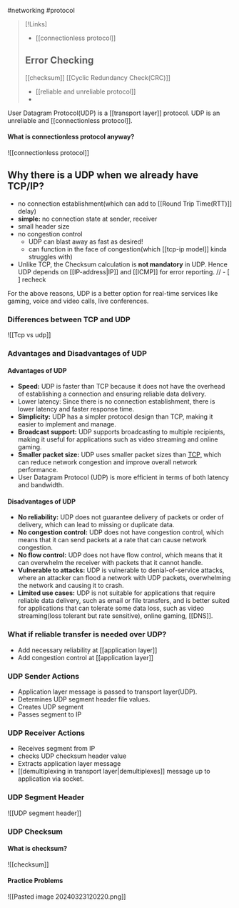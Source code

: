 #networking #protocol 

>[!Links]
>- [[connectionless protocol]]
>## Error Checking
>[[checksum]]
>[[Cyclic Redundancy Check(CRC)]]
>- [[reliable and unreliable protocol]]
>- 

User Datagram Protocol(UDP) is a [[transport layer]] protocol. UDP is an unreliable and [[connectionless protocol]]. 
#### What is connectionless protocol anyway?
![[connectionless protocol]]

## Why there is a UDP when we already have TCP/IP?
- no connection establishment(which can add to [[Round Trip Time(RTT)]] delay)
- **simple:** no connection state at sender, receiver
- small header size
- no congestion control
	- UDP can blast away as fast as desired!
	- can function in the face of congestion(which [[tcp-ip model]] kinda struggles with)
- Unlike TCP, the Checksum calculation is **not mandatory** in UDP. Hence UDP depends on [[IP-address|IP]] and [[ICMP]] for error reporting. // - [ ] recheck

For the above reasons, UDP is a better option for real-time services like gaming, voice and video calls, live conferences.
### Differences between TCP and UDP

![[Tcp vs udp]]



### Advantages and Disadvantages of UDP
#### Advantages of UDP

- ****Speed:**** UDP is faster than TCP because it does not have the overhead of establishing a connection and ensuring reliable data delivery.
- Lower latency: Since there is no connection establishment, there is lower latency and faster response time.
- ****Simplicity:**** UDP has a simpler protocol design than TCP, making it easier to implement and manage.
- ****Broadcast support:**** UDP supports broadcasting to multiple recipients, making it useful for applications such as video streaming and online gaming.
- ****Smaller packet size:**** UDP uses smaller packet sizes than [TCP,](https://www.geeksforgeeks.org/tcp-ip-model/) which can reduce network congestion and improve overall network performance.
- User Datagram Protocol (UDP) is more efficient in terms of both latency and bandwidth.

#### Disadvantages of UDP

- ****No reliability:**** UDP does not guarantee delivery of packets or order of delivery, which can lead to missing or duplicate data.
- ****No congestion control:**** UDP does not have congestion control, which means that it can send packets at a rate that can cause network congestion.
- ****No flow control:**** UDP does not have flow control, which means that it can overwhelm the receiver with packets that it cannot handle.
- ****Vulnerable to attacks:**** UDP is vulnerable to denial-of-service attacks, where an attacker can flood a network with UDP packets, overwhelming the network and causing it to crash.
- ****Limited use cases:**** UDP is not suitable for applications that require reliable data delivery, such as email or file transfers, and is better suited for applications that can tolerate some data loss, such as video streaming(loss tolerant but rate sensitive), online gaming, [[DNS]].
### What if reliable transfer is needed over UDP?
- Add necessary reliability at [[application layer]]
- Add congestion control at [[application layer]]

### UDP Sender Actions
- Application layer message is passed to transport layer(UDP).
- Determines UDP segment header file values.
- Creates UDP segment
- Passes segment to IP
### UDP Receiver Actions
- Receives segment from IP
- checks UDP checksum header value
- Extracts application layer message
- [[demultiplexing in transport layer|demultiplexes]] message up to application via socket.
### UDP Segment Header
![[UDP segment header]]

### UDP Checksum
#### What is checksum?
![[checksum]]



#### Practice Problems

![[Pasted image 20240323120220.png]]

